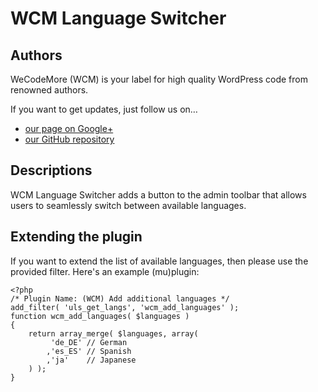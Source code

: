 WCM Language Switcher
===============

## Authors

WeCodeMore (WCM) is your label for high quality WordPress code from renowned authors.

If you want to get updates, just follow us on…

 * [our page on Google+](https://plus.google.com/b/109907580576615571040/109907580576615571040/posts)
 * [our GitHub repository](https://github.com/wecodemore)

## Descriptions

WCM Language Switcher adds a button to the admin toolbar that allows users to seamlessly switch between available languages.

## Extending the plugin

If you want to extend the list of available languages, then please use the provided filter. Here's an example (mu)plugin:

    <?php
    /* Plugin Name: (WCM) Add additional languages */
    add_filter( 'uls_get_langs', 'wcm_add_languages' );
    function wcm_add_languages( $languages )
    {
    	return array_merge( $languages, array(
    		 'de_DE' // German
    		,'es_ES' // Spanish
    		,'ja'    // Japanese
    	) );
    }